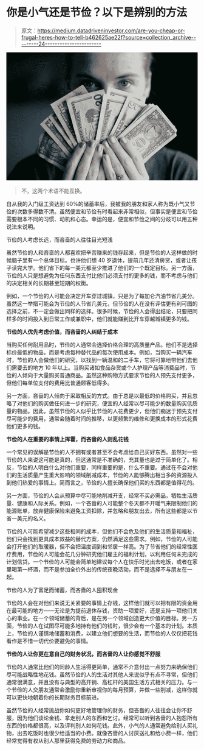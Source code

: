 # 你是小气还是节俭？以下是辨别的方法

> 原文：<https://medium.datadriveninvestor.com/are-you-cheap-or-frugal-heres-how-to-tell-b462625ae22f?source=collection_archive---------24----------------------->

![](img/88baf620e5c977138b5072a3ec480c4e.png)

> 不，这两个术语不能互换。

自从我的入门级工资达到 60%的储蓄率后，我被我的朋友和家人称为既小气又节俭的次数多得数不清。虽然便宜和节俭有时看起来非常相似，但事实是便宜和节俭需要根本不同的习惯、动机和心态。幸运的是，便宜和节俭之间的分歧可以用五种说法来说明。

节俭的人考虑长远，而吝啬的人往往目光短浅

虽然节俭的人和吝啬的人都喜欢把辛苦赚来的钱存起来，但是节俭的人这样做的时候脑子里有一个总体目标。也许他们想 40 岁退休，提前几年还清房贷，或者让孩子读完大学。他们省下的每一美元都至少推进了他们的一个既定目标。另一方面，节俭的人只是想避免为任何东西支付比他们必须支付的更多的钱，而不考虑与他们的决定相关的长期甚至短期的权衡。

例如，一个节俭的人可能会决定开车穿过城镇，只是为了每加仑汽油节省几美分。虽然这一举措可能会为节俭的人节省几美元，但节俭的人在没有评估更有利可图的选择之前，不一定会做出同样的选择。很多时候，节俭的人会得出结论，只要把同样多的时间投入到日常工作或兼职中，他们就能赚到比开车穿越城镇更多的钱。

**节俭的人优先考虑价值，而吝啬的人纠结于成本**

当购买任何耐用品时，节俭的人通常会选择价格合理的高质量产品。他们不是选择标价最低的物品，而是考虑每种替代品的每次使用成本。例如，当购买一辆汽车时，节俭的人会做他们的研究，以找到一辆温和的二手车，它将可靠地带他们去他们需要去的地方 10 年以上。当购买诸如食品杂货或个人护理产品等消费品时，节俭的人倾向于大量购买普通商品。虽然这种购物方式要求节俭的人预先支付更多，但他们每单位支付的费用比普通顾客低得多。

另一方面，吝啬的人倾向于采取相反的方式。由于总是以最低的价格购买，并且忽略了对他们的购买做任何进一步的研究，便宜的人经常以尽可能少的数量购买低质量的物品。因此，虽然节俭的人似乎比节俭的人花费更少，但他们痴迷于预先支付尽可能少的费用，通常会随着时间的推移，以更频繁的维修和更换成本的形式花费他们更多的钱。

**节俭的人在重要的事情上挥霍，而吝啬的人则乱花钱**

一个常见的误解是节俭的人不拥有或者甚至不会考虑给自己买好东西。虽然对一些节俭的人来说这可能是真的，但这通常是不准确的，充其量也是过于简单化了。相反，节俭的人明白什么对他们重要，同样重要的是，什么不重要。通过在不会对他们的生活质量产生重大影响的领域削减成本，节俭的人能够腾出相当多的资源投入到他们热爱的事情上。简而言之，节俭的人擅长确保他们买的东西都是值得花的。

另一方面，节俭的人会从预算中尽可能地削减开支，经常不买必需品，牺牲生活质量、健康和人际关系。例如，一个吝啬的人可能整个冬天都不开暖气来限制他们的能源账单，放弃健康保险来避免工资扣除，并忽略和朋友出去，所有这些都是以节省一美元的名义。

节俭的人可能希望减少这些相同的成本，但他们不会危及他们的生活质量和福祉，他们只会找到更具成本效益的替代方案，仍然满足这些需求。例如，节俭的人可能会打开他们的取暖器，但不会把温度调到和邻居一样高。为了节省他们的经常性医疗费用，节俭的人可能会花几分钟研究他们雇主的福利计划，以利用任何未完成的计划信贷。一个节俭的人可能会简单地建议每个人在快乐时光出去吃饭，或者在家里喝第一杯酒，而不是参加全价外出的传统夜晚活动，而不是选择不与朋友在一起。

节俭的人为了富足而储蓄，而吝啬的人囤积现金

节俭的人会在对他们来说无关紧要的事情上存钱，这样他们就可以把有限的资金用在最可能的地方——无论是为提前退休存钱，资助一项爱好，还是支持一项他们关心的事业。在一个领域储蓄的背后，是在另一个领域创造更大价值的目标。另一方面，节俭的人在试图尽可能多地持有他们的钱时，很少会有一个基本的计划。本质上，节俭的人谨慎地储蓄和消费，以建立他们想要的生活，而节俭的人仅仅把花钱看作是不惜一切代价要避免的事情。

**节俭的人让你更在意自己的财务状况，而吝啬的人让你感觉不舒服**

节俭的人通常比他们的同龄人生活得更简单，通常不介意付出一点努力来确保他们尽可能战略性地花钱。虽然节俭的人的生活对其他人来说似乎有点不寻常，但他们通常很满意，并且没有与典型的高开销、高杠杆的美国生活方式相关的压力。与一个节俭的人交朋友通常会激励你重新审视你的每月预算，并做一些削减，这样你就可以更快地朝着你的长期财务目标前进。

虽然节俭的人经常挑战你如何更好地管理你的财务，但吝啬的人往往会让你不舒服，因为他们谈论金钱、拿走别人的东西和乞讨。经常可以听到吝啬的人抱怨所有东西的价格都很高，以及评判别人如何花钱。此外，小气的人通常避免给别人买礼物，出去吃饭时也很少给适当的小费。就像吝啬的人讨厌送礼和给小费一样，他们经常觉得有权从别人那里获得免费的劳动力和商品。